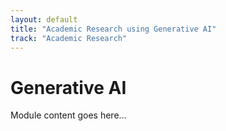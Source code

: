 ```yaml
---
layout: default
title: "Academic Research using Generative AI"
track: "Academic Research"
---
```


# Generative AI

Module content goes here...
